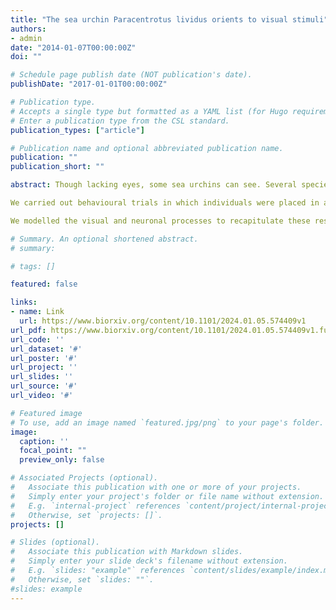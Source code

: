 ```yaml
---
title: "The sea urchin Paracentrotus lividus orients to visual stimuli"
authors:
- admin
date: "2014-01-07T00:00:00Z"
doi: ""

# Schedule page publish date (NOT publication's date).
publishDate: "2017-01-01T00:00:00Z"

# Publication type.
# Accepts a single type but formatted as a YAML list (for Hugo requirements).
# Enter a publication type from the CSL standard.
publication_types: ["article"]

# Publication name and optional abbreviated publication name.
publication: ""
publication_short: ""

abstract: Though lacking eyes, some sea urchins can see. Several species exhibit resolving vision, as distinct from mere light detection. How and where light is captured in the eyeless sea urchins, and how this information is integrated to elicit visual behaviour, remains a fascinating enigma. We assessed the spatial resolution of the sea urchin Paracentrotus lividus in laboratory experiments using fifty adults from the Bay of Naples. This keystone species is an important grazer of the NE Atlantic and Mediterranean and a model system to study development.

We carried out behavioural trials in which individuals were placed in a submerged cylindrical arena to determine if they orient towards a visual stimulus on the arena wall, under diffuse, downwelling light. We adopted a novel isoluminant stimulus, necessitating vision of a given resolving power around the horizon to be detected. We tested individuals at five stimulus widths, including a uniform control. Animals oriented (upon clearing an obstacle) only to the widest stimuli (45 deg and above). This acuity may suffice for tasks such as finding nearby shelters or distant patches of habitat.

We modelled the visual and neuronal processes to recapitulate these responses in P. lividus, by fine-tuning the model of Li et al. (2022), as applied to the sea urchin Diadema africanum. While these species differ morphologically, the model robustly predicts angular sensitivity in keeping with the behavioural experiments. We find that P. lividus (and likely many Echinacea) possesses coarse spatial vision and that the neurosensory model applies broadly to sea urchins.

# Summary. An optional shortened abstract.
# summary: 

# tags: []

featured: false

links:
- name: Link
  url: https://www.biorxiv.org/content/10.1101/2024.01.05.574409v1
url_pdf: https://www.biorxiv.org/content/10.1101/2024.01.05.574409v1.full.pdf
url_code: ''
url_dataset: '#'
url_poster: '#'
url_project: ''
url_slides: ''
url_source: '#'
url_video: '#'

# Featured image
# To use, add an image named `featured.jpg/png` to your page's folder. 
image:
  caption: ''
  focal_point: ""
  preview_only: false

# Associated Projects (optional).
#   Associate this publication with one or more of your projects.
#   Simply enter your project's folder or file name without extension.
#   E.g. `internal-project` references `content/project/internal-project/index.md`.
#   Otherwise, set `projects: []`.
projects: []

# Slides (optional).
#   Associate this publication with Markdown slides.
#   Simply enter your slide deck's filename without extension.
#   E.g. `slides: "example"` references `content/slides/example/index.md`.
#   Otherwise, set `slides: ""`.
#slides: example
---
```



